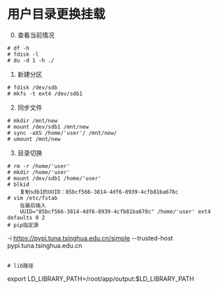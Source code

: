 # 用户目录更换挂载
0. 查看当前情况
```
# df -h
# fdisk -l
# du -d 1 -h ./ 
```

1. 新建分区
```
# fdisk /dev/sdb
# mkfs -t ext4 /dev/sdb1
```
2. 同步文件
```
# mkdir /mnt/new
# mount /dev/sdb1 /mnt/new
# sync -aXS /home/'user'/ /mnt/new/
# umount /mnt/new 
```

3. 目录切换
```
# rm -r /home/'user'
# mkdir /home/'user'
# mount /dev/sdb1 /home/'user'
# blkid
    复制sdb1的UUID：85bcf566-3814-4df6-8939-4cfb81ba678c
# vim /etc/fstab
    在最后插入
    UUID="85bcf566-3814-4df6-8939-4cfb81ba678c" /home/'user' ext4 defaults 0 2
# pip指定源
```
-i https://pypi.tuna.tsinghua.edu.cn/simple --trusted-host pypi.tuna.tsinghua.edu.cn
```

# lib路径
```
export LD_LIBRARY_PATH=/root/app/output:$LD_LIBRARY_PATH
```

